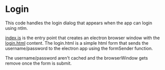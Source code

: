# Login

This code handles the login dialog that appears when the app can login using
ntlm.

[index.js](index.js) is the entry point that creates an electron browser window
with the [login.html](login.html) content. The login.html is a simple html form
that sends the username/password to the electron app using the formSender
function.

The username/password aren't cached and the browserWindow gets remove once the
form is submit.
